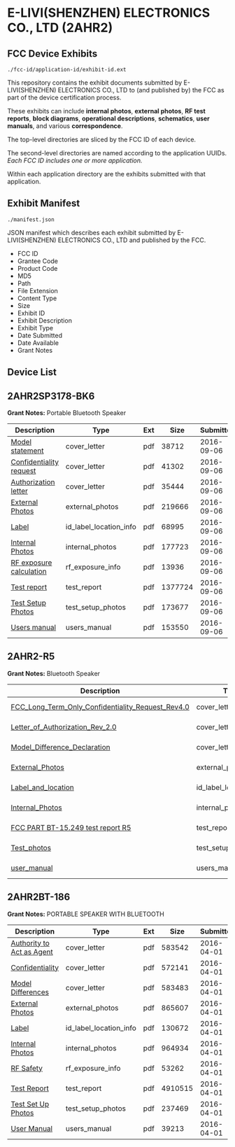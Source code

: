 # E-LIVI(SHENZHEN) ELECTRONICS CO., LTD (2AHR2)
## FCC Device Exhibits

```
./fcc-id/application-id/exhibit-id.ext
```

This repository contains the exhibit documents submitted by E-LIVI(SHENZHEN) ELECTRONICS CO., LTD to (and published by) the FCC as part of the device certification process.

These exhibits can include **internal photos**, **external photos**, **RF test reports**, **block diagrams**, **operational descriptions**, **schematics**, **user manuals**, and various **correspondence**.

The top-level directories are sliced by the FCC ID of each device.

The second-level directories are named according to the application UUIDs. *Each FCC ID includes one or more application.*

Within each application directory are the exhibits submitted with that application. 

## Exhibit Manifest

```
./manifest.json
```

JSON manifest which describes each exhibit submitted by E-LIVI(SHENZHEN) ELECTRONICS CO., LTD and published by the FCC.

- FCC ID
- Grantee Code
- Product Code
- MD5
- Path
- File Extension
- Content Type
- Size
- Exhibit ID
- Exhibit Description
- Exhibit Type
- Date Submitted
- Date Available
- Grant Notes

## Device List
## 2AHR2SP3178-BK6
**Grant Notes:** Portable Bluetooth Speaker

| Description | Type | Ext | Size | Submitted | Available |
| ----------- | ---- | --- | ---- | --------- | --------- |
| [Model statement](2AHR2SP3178-BK6/8ab182c1574590e3e6e92b27d212a5a2/3124358.pdf) | cover_letter | pdf | 38712 | 2016-09-06 | 2016-09-07 |
| [Confidentiality request](2AHR2SP3178-BK6/8ab182c1574590e3e6e92b27d212a5a2/3124361.pdf) | cover_letter | pdf | 41302 | 2016-09-06 | 2016-09-07 |
| [Authorization letter](2AHR2SP3178-BK6/8ab182c1574590e3e6e92b27d212a5a2/3124362.pdf) | cover_letter | pdf | 35444 | 2016-09-06 | 2016-09-07 |
| [External Photos](2AHR2SP3178-BK6/8ab182c1574590e3e6e92b27d212a5a2/3124354.pdf) | external_photos | pdf | 219666 | 2016-09-06 | 2017-03-05 |
| [Label](2AHR2SP3178-BK6/8ab182c1574590e3e6e92b27d212a5a2/3124360.pdf) | id_label_location_info | pdf | 68995 | 2016-09-06 | 2016-09-07 |
| [Internal Photos](2AHR2SP3178-BK6/8ab182c1574590e3e6e92b27d212a5a2/3124355.pdf) | internal_photos | pdf | 177723 | 2016-09-06 | 2017-03-05 |
| [RF exposure calculation](2AHR2SP3178-BK6/8ab182c1574590e3e6e92b27d212a5a2/3124363.pdf) | rf_exposure_info | pdf | 13936 | 2016-09-06 | 2016-09-07 |
| [Test report](2AHR2SP3178-BK6/8ab182c1574590e3e6e92b27d212a5a2/3124359.pdf) | test_report | pdf | 1377724 | 2016-09-06 | 2016-09-07 |
| [Test Setup Photos](2AHR2SP3178-BK6/8ab182c1574590e3e6e92b27d212a5a2/3124356.pdf) | test_setup_photos | pdf | 173677 | 2016-09-06 | 2017-03-05 |
| [Users manual](2AHR2SP3178-BK6/8ab182c1574590e3e6e92b27d212a5a2/3124357.pdf) | users_manual | pdf | 153550 | 2016-09-06 | 2017-03-05 |
## 2AHR2-R5
**Grant Notes:** Bluetooth Speaker

| Description | Type | Ext | Size | Submitted | Available |
| ----------- | ---- | --- | ---- | --------- | --------- |
| [FCC_Long_Term_Only_Confidentiality_Request_Rev4.0](2AHR2-R5/cb56e19e7a02899ed17e54cc788dd095/3921257.pdf) | cover_letter | pdf | 13681 | 2018-07-12 | 2018-07-12 |
| [Letter_of_Authorization_Rev_2.0](2AHR2-R5/cb56e19e7a02899ed17e54cc788dd095/3921259.pdf) | cover_letter | pdf | 35057 | 2018-07-12 | 2018-07-12 |
| [Model_Difference_Declaration](2AHR2-R5/cb56e19e7a02899ed17e54cc788dd095/3921260.pdf) | cover_letter | pdf | 1603475 | 2018-07-12 | 2018-07-12 |
| [External_Photos](2AHR2-R5/cb56e19e7a02899ed17e54cc788dd095/3921253.pdf) | external_photos | pdf | 323070 | 2018-07-12 | 2018-07-12 |
| [Label_and_location](2AHR2-R5/cb56e19e7a02899ed17e54cc788dd095/3921258.pdf) | id_label_location_info | pdf | 91820 | 2018-07-12 | 2018-07-12 |
| [Internal_Photos](2AHR2-R5/cb56e19e7a02899ed17e54cc788dd095/3921254.pdf) | internal_photos | pdf | 596543 | 2018-07-12 | 2018-07-12 |
| [FCC PART BT-15.249 test report R5](2AHR2-R5/cb56e19e7a02899ed17e54cc788dd095/3921256.pdf) | test_report | pdf | 1169803 | 2018-07-12 | 2018-07-12 |
| [Test_photos](2AHR2-R5/cb56e19e7a02899ed17e54cc788dd095/3921252.pdf) | test_setup_photos | pdf | 146774 | 2018-07-12 | 2018-07-12 |
| [user_manual](2AHR2-R5/cb56e19e7a02899ed17e54cc788dd095/3921255.pdf) | users_manual | pdf | 450759 | 2018-07-12 | 2018-07-12 |
## 2AHR2BT-186
**Grant Notes:** PORTABLE SPEAKER WITH BLUETOOTH

| Description | Type | Ext | Size | Submitted | Available |
| ----------- | ---- | --- | ---- | --------- | --------- |
| [Authority to Act as Agent](2AHR2BT-186/706dc7f2814fa2101a0aa5ea6cd0e16b/2949169.pdf) | cover_letter | pdf | 583542 | 2016-04-01 | 2016-04-03 |
| [Confidentiality](2AHR2BT-186/706dc7f2814fa2101a0aa5ea6cd0e16b/2949170.pdf) | cover_letter | pdf | 572141 | 2016-04-01 | 2016-04-03 |
| [Model Differences](2AHR2BT-186/706dc7f2814fa2101a0aa5ea6cd0e16b/2949171.pdf) | cover_letter | pdf | 583483 | 2016-04-01 | 2016-04-03 |
| [External Photos](2AHR2BT-186/706dc7f2814fa2101a0aa5ea6cd0e16b/2949172.pdf) | external_photos | pdf | 865607 | 2016-04-01 | 2016-04-03 |
| [Label](2AHR2BT-186/706dc7f2814fa2101a0aa5ea6cd0e16b/2949174.pdf) | id_label_location_info | pdf | 130672 | 2016-04-01 | 2016-04-03 |
| [Internal Photos](2AHR2BT-186/706dc7f2814fa2101a0aa5ea6cd0e16b/2949173.pdf) | internal_photos | pdf | 964934 | 2016-04-01 | 2016-04-03 |
| [RF Safety](2AHR2BT-186/706dc7f2814fa2101a0aa5ea6cd0e16b/2949179.pdf) | rf_exposure_info | pdf | 53262 | 2016-04-01 | 2016-04-03 |
| [Test Report](2AHR2BT-186/706dc7f2814fa2101a0aa5ea6cd0e16b/2949178.pdf) | test_report | pdf | 4910515 | 2016-04-01 | 2016-04-03 |
| [Test Set Up Photos](2AHR2BT-186/706dc7f2814fa2101a0aa5ea6cd0e16b/2949177.pdf) | test_setup_photos | pdf | 237469 | 2016-04-01 | 2016-04-03 |
| [User Manual](2AHR2BT-186/706dc7f2814fa2101a0aa5ea6cd0e16b/2949180.pdf) | users_manual | pdf | 39213 | 2016-04-01 | 2016-04-03 |
